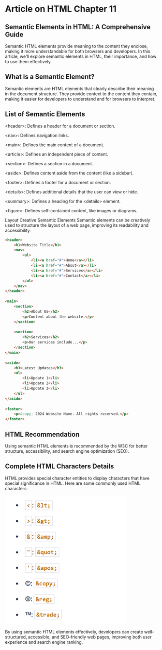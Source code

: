 # Article on HTML Chapter 11
## Semantic Elements in HTML: A Comprehensive Guide

Semantic HTML elements provide meaning to the content they enclose, making it more understandable for both browsers and developers. In this article, we'll explore semantic elements in HTML, their importance, and how to use them effectively.

## What is a Semantic Element?
Semantic elements are HTML elements that clearly describe their meaning in the document structure. They provide context to the content they contain, making it easier for developers to understand and for browsers to interpret.

## List of Semantic Elements
&lt;header&gt;: Defines a header for a document or section.

&lt;nav&gt;: Defines navigation links.

&lt;main&gt;: Defines the main content of a document.

&lt;article&gt;: Defines an independent piece of content.

&lt;section&gt;: Defines a section in a document.

&lt;aside&gt;: Defines content aside from the content (like a sidebar).

&lt;footer&gt;: Defines a footer for a document or section.

&lt;details&gt;: Defines additional details that the user can view or hide.

&lt;summary&gt;: Defines a heading for the &lt;details&gt; element.

&lt;figure&gt;: Defines self-contained content, like images or diagrams.

Layout Creative Semantic Elements
Semantic elements can be creatively used to structure the layout of a web page, improving its readability and accessibility.

```html
<header>
    <h1>Website Title</h1>
    <nav>
        <ul>
            <li><a href="#">Home</a></li>
            <li><a href="#">About</a></li>
            <li><a href="#">Services</a></li>
            <li><a href="#">Contact</a></li>
        </ul>
    </nav>
</header>
 
<main>
    <section>
        <h2>About Us</h2>
        <p>Content about the website.</p>
    </section>
 
    <section>
        <h2>Services</h2>
        <p>Our services include...</p>
    </section>
</main>
 
<aside>
    <h3>Latest Updates</h3>
    <ul>
        <li>Update 1</li>
        <li>Update 2</li>
        <li>Update 3</li>
    </ul>
</aside>
 
<footer>
    <p>&copy; 2024 Website Name. All rights reserved.</p>
</footer>
```

## HTML Recommendation
Using semantic HTML elements is recommended by the W3C for better structure, accessibility, and search engine optimization (SEO).

## Complete HTML Characters Details
HTML provides special character entities to display characters that have special significance in HTML. Here are some commonly used HTML characters:

<img src="./image.png">

By using semantic HTML elements effectively, developers can create well-structured, accessible, and SEO-friendly web pages, improving both user experience and search engine ranking.